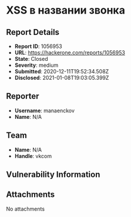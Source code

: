 # XSS в названии звонка

## Report Details
- **Report ID**: 1056953
- **URL**: https://hackerone.com/reports/1056953
- **State**: Closed
- **Severity**: medium
- **Submitted**: 2020-12-11T19:52:34.508Z
- **Disclosed**: 2021-01-08T19:03:05.399Z

## Reporter
- **Username**: manaenckov
- **Name**: N/A

## Team
- **Name**: N/A
- **Handle**: vkcom

## Vulnerability Information


## Attachments
No attachments
